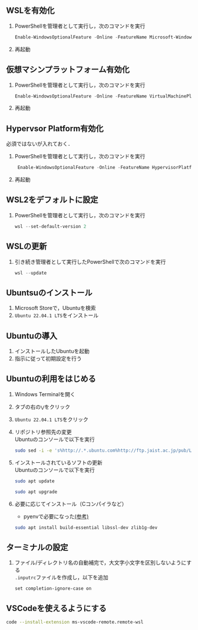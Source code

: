 
## WSLを有効化
1. PowerShellを管理者として実行し，次のコマンドを実行
   ```PowerShell
   Enable-WindowsOptionalFeature -Online -FeatureName Microsoft-Windows-Subsystem-Linux
   ```
2. 再起動
   
## 仮想マシンプラットフォーム有効化
1. PowerShellを管理者として実行し，次のコマンドを実行
   ```PowerShell
   Enable-WindowsOptionalFeature -Online -FeatureName VirtualMachinePlatform
   ```
2. 再起動

## Hypervsor Platform有効化
必須ではないが入れておく．
1. PowerShellを管理者として実行し，次のコマンドを実行
   ```PowerShell
    Enable-WindowsOptionalFeature -Online -FeatureName HypervisorPlatform
   ```
2. 再起動

## WSL2をデフォルトに設定
1. PowerShellを管理者として実行し，次のコマンドを実行
   ```PowerShell
   wsl --set-default-version 2
   ```

## WSLの更新
1. 引き続き管理者として実行したPowerShellで次のコマンドを実行
   ```PowerShell
   wsl --update
   ```


## Ubuntsuのインストール
1. Microsoft Storeで，Ubuntuを検索
2. `Ubuntu 22.04.1 LTS`をインストール

## Ubuntuの導入
1. インストールしたUbuntuを起動
2. 指示に従って初期設定を行う

## Ubuntuの利用をはじめる
1. Windows Terminalを開く
2. タブの右の`⋁`をクリック
3. `Ubuntu 22.04.1 LTS`をクリック
4. リポジトリ参照先の変更  
   Ubuntuのコンソールで以下を実行
      ```bash
      sudo sed -i -e 's%http://.*.ubuntu.com%http://ftp.jaist.ac.jp/pub/Linux%g' /etc/apt/sources.list
      ```
5. インストールされているソフトの更新  
   Ubuntuのコンソールで以下を実行
	```bash
	sudo apt update
	```

	```bash
	sudo apt upgrade
	```

6. 必要に応じてインストール（Cコンパイラなど）
	- pyenvで必要になった[(参考)](https://github.com/pyenv/pyenv/wiki)
	```bash
	sudo apt install build-essential libssl-dev zlib1g-dev
	```

## ターミナルの設定
1. ファイル/ディレクトリ名の自動補完で，大文字小文字を区別しないようにする  
   `.inputrc`ファイルを作成し，以下を追加
   ```
   set completion-ignore-case on
   ```

## VSCodeを使えるようにする
```bash
code --install-extension ms-vscode-remote.remote-wsl
```